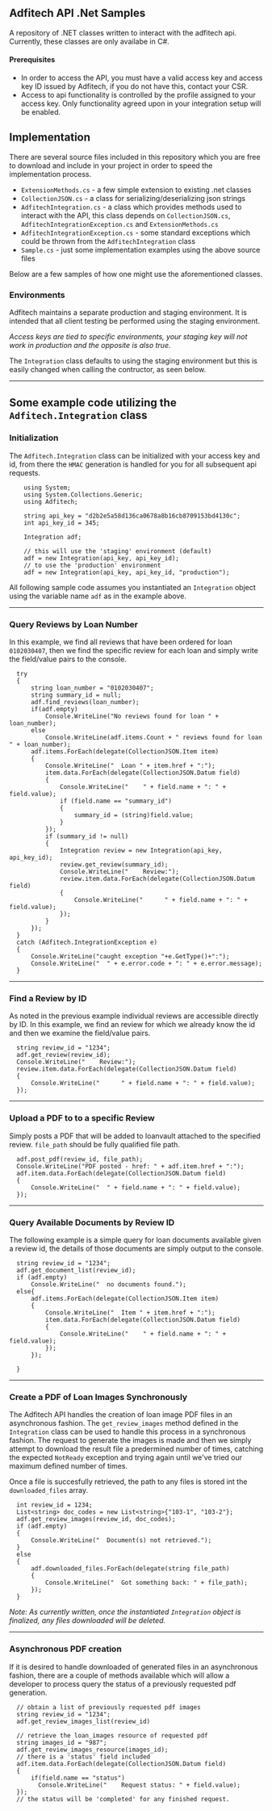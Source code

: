 ## Adfitech API .Net Samples

A repository of .NET classes written to interact with the adfitech api. Currently, these classes are only availabe in C#.

#### Prerequisites


  - In order to access the API, you must have a valid access key and access key ID issued by Adfitech, if  you do not have this, contact your CSR.
  - Access to api functionality is controlled by the profile assigned to your access key. Only functionality agreed upon in your integration setup will be enabled.

## Implementation

There are several source files included in this repository which you are free to download and include in your project in order to speed the implementation process.

  - `ExtensionMethods.cs`  -  a few simple extension to existing .net classes
  - `CollectionJSON.cs`  -  a class for serializing/deserializing json strings
  - `AdfitechIntegration.cs`  -  a class which provides methods used to interact with the API, this class depends on `CollectionJSON.cs`, `AdfitechIntegrationException.cs` and `ExtensionMethods.cs`
  - `AdfitechIntegrationException.cs`  -  some standard exceptions which could be thrown from the `AdfitechIntegration` class
  - `Sample.cs`  -  just some implementation examples using the above source files

Below are a few samples of how one might use the aforementioned classes.

### Environments

Adfitech maintains a separate production and staging environment. It is intended that all client testing be performed using the staging environment. 

*Access keys are tied to specific environments, your staging key will not work in production and the opposite is also true.*

The `Integration` class defaults to using the staging environment but this is easily changed when calling the contructor, as seen below.

---

## Some example code utilizing the `Adfitech.Integration` class

### Initialization

The `Adfitech.Integration` class can be initialized with your access key and id, from there the `HMAC` generation is handled for you for all subsequent api requests.

```
    using System;
    using System.Collections.Generic;
    using Adfitech;

    string api_key = "d2b2e5a58d136ca0678a8b16cb8709153bd4130c";
    int api_key_id = 345;

    Integration adf;

    // this will use the 'staging' environment (default)
    adf = new Integration(api_key, api_key_id); 
    // to use the 'production' environment
    adf = new Integration(api_key, api_key_id, "production"); 

```

All following sample code assumes you instantiated an `Integration` object using the variable name `adf` as in the example above.

---

### Query Reviews by Loan Number

In this example, we find all reviews that have been ordered for loan `0102030407`, then we find the specific review for each loan and simply write the field/value pairs to the console.

```
  try
  {
      string loan_number = "0102030407";
      string summary_id = null;
      adf.find_reviews(loan_number);
      if(adf.empty)
          Console.WriteLine("No reviews found for loan " + loan_number);
      else
          Console.WriteLine(adf.items.Count + " reviews found for loan " + loan_number);
      adf.items.ForEach(delegate(CollectionJSON.Item item)
      {
          Console.WriteLine("  Loan " + item.href + ":");
          item.data.ForEach(delegate(CollectionJSON.Datum field)
          {
              Console.WriteLine("    " + field.name + ": " + field.value);
              if (field.name == "summary_id")
              {
                  summary_id = (string)field.value;
              }
          });
          if (summary_id != null)
          {
              Integration review = new Integration(api_key, api_key_id);
              review.get_review(summary_id);
              Console.WriteLine("    Review:");
              review.item.data.ForEach(delegate(CollectionJSON.Datum field)
              {
                  Console.WriteLine("      " + field.name + ": " + field.value);
              });
          }
      });
  }
  catch (Adfitech.IntegrationException e)
  {
      Console.WriteLine("caught exception "+e.GetType()+":");
      Console.WriteLine("  " + e.error.code + ": " + e.error.message);
  }
```

---

### Find a Review by ID

As noted in the previous example individual reviews are accessible directly by ID. In this example, we find an review for which we already know the id and then we examine the field/value pairs.

```
  string review_id = "1234";
  adf.get_review(review_id);
  Console.WriteLine("    Review:");
  review.item.data.ForEach(delegate(CollectionJSON.Datum field)
  {
      Console.WriteLine("      " + field.name + ": " + field.value);
  });
```

---

### Upload a PDF to to a specific Review

Simply posts a PDF that will be added to loanvault attached to the specified review. `file_path` should be fully qualified file path.

```
  adf.post_pdf(review_id, file_path);
  Console.WriteLine("PDF posted - href: " + adf.item.href + ":");
  adf.item.data.ForEach(delegate(CollectionJSON.Datum field)
  {
      Console.WriteLine("  " + field.name + ": " + field.value);
  });
```

---

### Query Available Documents by Review ID

The following example is a simple query for loan documents available given a review id, the details of those documents are simply output to the console.

```
  string review_id = "1234";
  adf.get_document_list(review_id);
  if (adf.empty)
      Console.WriteLine("  no documents found.");
  else{
      adf.items.ForEach(delegate(CollectionJSON.Item item)
      {
          Console.WriteLine("  Item " + item.href + ":");
          item.data.ForEach(delegate(CollectionJSON.Datum field)
          {
              Console.WriteLine("    " + field.name + ": " + field.value);
          });
      });

  }
```

---

### Create a PDF of Loan Images Synchronously

The Adfitech API handles the creation of loan image PDF files in an asynchronous fashion. The `get_review_images` method defined in the `Integration` class can be used to handle this process in a synchronous fashion. The request to generate the images is made and then we simply attempt to download the result file a predermined number of times, catching the expected `NotReady` exception and trying again until we've tried our maximum defined number of times.

Once a file is succesfully retrieved, the path to any files is stored int the `downloaded_files` array.

```
  int review_id = 1234;
  List<string> doc_codes = new List<string>{"103-1", "103-2"};
  adf.get_review_images(review_id, doc_codes);
  if (adf.empty)
  {
      Console.WriteLine("  Document(s) not retrieved.");
  }
  else
  {
      adf.downloaded_files.ForEach(delegate(string file_path)
      {
          Console.WriteLine("  Got something back: " + file_path);
      });
  }
```

*Note: As currently written, once the instantiated `Integration` object is finalized, any files downloaded will be deleted.*

---

### Asynchronous PDF creation

If it is desired to handle downloaded of generated files in an asynchronous fashion, there are a couple of methods available which will allow a developer to process query the status of a previously requested pdf generation.

```
  // obtain a list of previously requested pdf images
  string review_id = "1234";
  adf.get_review_images_list(review_id)

  // retrieve the loan_images resource of requested pdf
  string images_id = "987";
  adf.get_review_images_resource(images_id);
  // there is a 'status' field included 
  adf.item.data.ForEach(delegate(CollectionJSON.Datum field)
  {
      if(field.name == "status")
        Console.WriteLine("    Request status: " + field.value);
  });
  // the status will be 'completed' for any finished request.

```